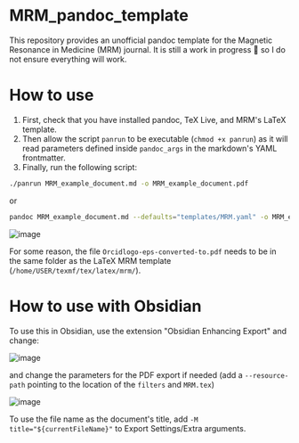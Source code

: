 # MRM_pandoc_template
This repository provides an unofficial pandoc template for the Magnetic Resonance in Medicine (MRM) journal. It is still a work in progress 👷 so I do not ensure everything will work.

# How to use
1. First, check that you have installed pandoc, TeX Live, and MRM's LaTeX template.
2. Then allow the script `panrun` to be executable (`chmod +x panrun`) as it will read parameters defined inside `pandoc_args` in the markdown's YAML frontmatter.
3. Finally, run the following script: 
```bash
./panrun MRM_example_document.md -o MRM_example_document.pdf
```
or
```bash
pandoc MRM_example_document.md --defaults="templates/MRM.yaml" -o MRM_example_document.pdf
```
![image](https://github.com/cncastillo/MRM_pandoc_template/assets/5957134/b5a675f8-74b4-4664-b71a-d13580ce3949)

For some reason, the file `Orcidlogo-eps-converted-to.pdf` needs to be in the same folder as the LaTeX MRM template (`/home/USER/texmf/tex/latex/mrm/`).

# How to use with Obsidian
To use this in Obsidian, use the extension "Obsidian Enhancing Export" and change:

![image](https://github.com/cncastillo/MRM_pandoc_template/assets/5957134/0b4b0e37-6771-4c85-85c5-2f317afd9af0)

and change the parameters for the PDF export if needed (add a `--resource-path` pointing to the location of the `filters` and `MRM.tex`)

![image](https://github.com/cncastillo/MRM_pandoc_template/assets/5957134/b701525b-528b-4645-913a-f61c8b1b2a5e)

To use the file name as the document's title, add `-M title="${currentFileName}"` to Export Settings/Extra arguments.

